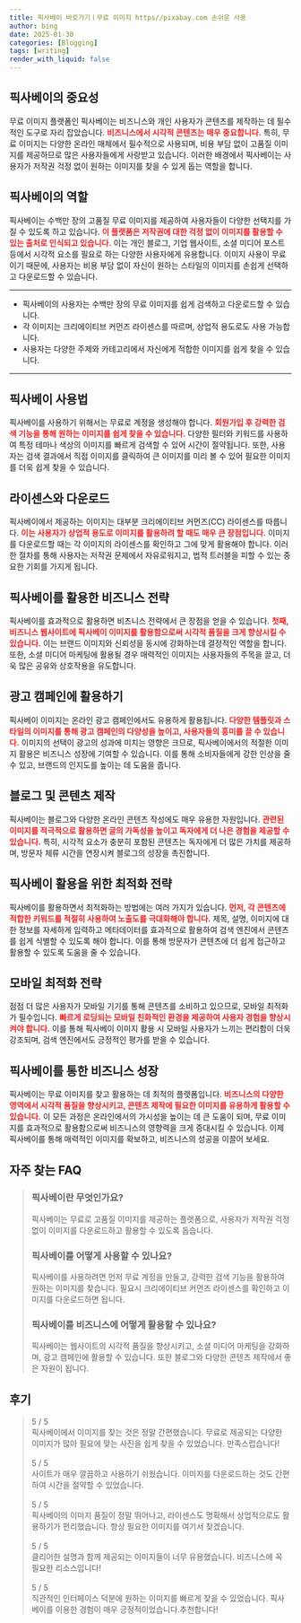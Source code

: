 ```yaml
---
title: 픽사베이 바로가기ㅣ무료 이미지 https//pixabay.com 손쉬운 사용
author: bing
date: 2025-01-30
categories: [Blogging]
tags: [writing]
render_with_liquid: false
---
```



<h2 id='픽사베이_중요성'>픽사베이의 중요성</h2>

<p>무료 이미지 플랫폼인 픽사베이는 비즈니스와 개인 사용자가 콘텐츠를 제작하는 데 필수적인 도구로 자리 잡았습니다. <b><span style="color: #ee2323;">비즈니스에서 시각적 콘텐츠는 매우 중요합니다.</span></b> 특히, 무료 이미지는 다양한 온라인 매체에서 필수적으로 사용되며, 비용 부담 없이 고품질 이미지를 제공하므로 많은 사용자들에게 사랑받고 있습니다. 이러한 배경에서 픽사베이는 사용자가 저작권 걱정 없이 원하는 이미지를 찾을 수 있게 돕는 역할을 합니다.</p>

<h2 id='픽사베이_역할'>픽사베이의 역할</h2>

<p>픽사베이는 수백만 장의 고품질 무료 이미지를 제공하여 사용자들이 다양한 선택지를 가질 수 있도록 하고 있습니다. <b><span style="color: #ee2323;">이 플랫폼은 저작권에 대한 걱정 없이 이미지를 활용할 수 있는 출처로 인식되고 있습니다.</span></b> 이는 개인 블로그, 기업 웹사이트, 소셜 미디어 포스트 등에서 시각적 요소를 필요로 하는 다양한 사용자에게 유용합니다. 이미지 사용이 무료이기 때문에, 사용자는 비용 부담 없이 자신이 원하는 스타일의 이미지를 손쉽게 선택하고 다운로드할 수 있습니다.</p>

<hr />

<ul>
    <li>픽사베이의 사용자는 수백만 장의 무료 이미지를 쉽게 검색하고 다운로드할 수 있습니다.</li>
    <li>각 이미지는 크리에이티브 커먼즈 라이센스를 따르며, 상업적 용도로도 사용 가능합니다.</li>
    <li>사용자는 다양한 주제와 카테고리에서 자신에게 적합한 이미지를 쉽게 찾을 수 있습니다.</li>
</ul>

<hr />

<h2 id='픽사베이_사용법'>픽사베이 사용법</h2>

<p>픽사베이를 사용하기 위해서는 무료로 계정을 생성해야 합니다. <b><span style="color: #ee2323;">회원가입 후 강력한 검색 기능을 통해 원하는 이미지를 쉽게 찾을 수 있습니다.</span></b> 다양한 필터와 키워드를 사용하여 특정 테마나 색상의 이미지를 빠르게 검색할 수 있어 시간이 절약됩니다. 또한, 사용자는 검색 결과에서 직접 이미지를 클릭하여 큰 이미지를 미리 볼 수 있어 필요한 이미지를 더욱 쉽게 찾을 수 있습니다.</p>

<h2 id='라이센스_및_다운로드'>라이센스와 다운로드</h2>

<p>픽사베이에서 제공하는 이미지는 대부분 크리에이티브 커먼즈(CC) 라이센스를 따릅니다. <b><span style="color: #ee2323;">이는 사용자가 상업적 용도로 이미지를 활용하려 할 때도 매우 큰 장점입니다.</span></b> 이미지를 다운로드할 때는 각 이미지의 라이센스를 확인하고 그에 맞게 활용해야 합니다. 이러한 절차를 통해 사용자는 저작권 문제에서 자유로워지고, 법적 트러블을 피할 수 있는 중요한 기회를 가지게 됩니다.</p>

<h2 id='비즈니스_전략'>픽사베이를 활용한 비즈니스 전략</h2>

<p>픽사베이를 효과적으로 활용하면 비즈니스 전략에서 큰 장점을 얻을 수 있습니다. <b><span style="color: #ee2323;">첫째, 비즈니스 웹사이트에 픽사베이 이미지를 활용함으로써 시각적 품질을 크게 향상시킬 수 있습니다.</span></b> 이는 브랜드 이미지와 신뢰성을 동시에 강화하는데 결정적인 역할을 합니다. 또한, 소셜 미디어 마케팅에 활용될 경우 매력적인 이미지는 사용자들의 주목을 끌고, 더욱 많은 공유와 상호작용을 유도합니다.</p>

<h2 id='광고_캠페인'>광고 캠페인에 활용하기</h2>

<p>픽사베이 이미지는 온라인 광고 캠페인에서도 유용하게 활용됩니다. <b><span style="color: #ee2323;">다양한 템플릿과 스타일의 이미지를 통해 광고 캠페인의 다양성을 높이고, 사용자들의 흥미를 끌 수 있습니다.</span></b> 이미지의 선택이 광고의 성과에 미치는 영향은 크므로, 픽사베이에서의 적절한 이미지 활용은 비즈니스 성장에 기여할 수 있습니다. 이를 통해 소비자들에게 강한 인상을 줄 수 있고, 브랜드의 인지도를 높이는 데 도움을 줍니다.</p>

<h2 id='블로그_및_콘텐츠'>블로그 및 콘텐츠 제작</h2>

<p>픽사베이는 블로그와 다양한 온라인 콘텐츠 작성에도 매우 유용한 자원입니다. <b><span style="color: #ee2323;">관련된 이미지를 적극적으로 활용하면 글의 가독성을 높이고 독자에게 더 나은 경험을 제공할 수 있습니다.</span></b> 특히, 시각적 요소가 충분히 포함된 콘텐츠는 독자에게 더 많은 가치를 제공하며, 방문자 체류 시간을 연장시켜 블로그의 성장을 촉진합니다.</p>

<h2 id='픽사베이_최적화_전략'>픽사베이 활용을 위한 최적화 전략</h2>

<p>픽사베이를 활용하면서 최적화하는 방법에는 여러 가지가 있습니다. <b><span style="color: #ee2323;">먼저, 각 콘텐츠에 적합한 키워드를 적절히 사용하여 노출도를 극대화해야 합니다.</span></b> 제목, 설명, 이미지에 대한 정보를 자세하게 입력하고 메타데이터를 효과적으로 활용하여 검색 엔진에서 콘텐츠를 쉽게 식별할 수 있도록 해야 합니다. 이를 통해 방문자가 콘텐츠에 더 쉽게 접근하고 활용할 수 있도록 도움을 줄 수 있습니다.</p>

<h2 id='모바일_최적화'>모바일 최적화 전략</h2>

<p>점점 더 많은 사용자가 모바일 기기를 통해 콘텐츠를 소비하고 있으므로, 모바일 최적화가 필수입니다. <b><span style="color: #ee2323;">빠르게 로딩되는 모바일 친화적인 환경을 제공하여 사용자 경험을 향상시켜야 합니다.</span></b> 이를 통해 픽사베이 이미지 활용 시 모바일 사용자가 느끼는 편리함이 더욱 강조되며, 검색 엔진에서도 긍정적인 평가를 받을 수 있습니다.</p>

<h2 id='결론'>픽사베이를 통한 비즈니스 성장</h2>

<p>픽사베이는 무료 이미지를 찾고 활용하는 데 최적의 플랫폼입니다. <b><span style="color: #ee2323;">비즈니스의 다양한 영역에서 시각적 품질을 향상시키고, 콘텐츠 제작에 필요한 이미지를 유용하게 활용할 수 있습니다.</span></b> 이 모든 과정은 온라인에서의 가시성을 높이는 데 큰 도움이 되며, 무료 이미지를 효과적으로 활용함으로써 비즈니스의 영향력을 크게 증대시킬 수 있습니다. 이제 픽사베이를 통해 매력적인 이미지를 확보하고, 비즈니스의 성공을 이끌어 보세요.</p>


<h2 id='자주_찾는_FAQ'>자주 찾는 FAQ</h2>
<div itemscope="" itemtype="https://schema.org/FAQPage"> 
<blockquote> 
<div itemscope="" itemprop="mainEntity" itemtype="https://schema.org/Question"> 
<h3 itemprop="name">픽사베이란 무엇인가요?</h3> 
<div itemscope="" itemprop="acceptedAnswer" itemtype="https://schema.org/Answer"> 
<span itemprop="text"> 
<p>픽사베이는 무료로 고품질 이미지를 제공하는 플랫폼으로, 사용자가 저작권 걱정 없이 이미지를 다운로드하고 활용할 수 있도록 돕습니다.</p> 
</span> 
</div> 
</div> 

<div itemscope="" itemprop="mainEntity" itemtype="https://schema.org/Question"> 
<h3 itemprop="name">픽사베이를 어떻게 사용할 수 있나요?</h3> 
<div itemscope="" itemprop="acceptedAnswer" itemtype="https://schema.org/Answer"> 
<span itemprop="text"> 
<p>픽사베이를 사용하려면 먼저 무료 계정을 만들고, 강력한 검색 기능을 활용하여 원하는 이미지를 찾습니다. 필요시 크리에이티브 커먼즈 라이센스를 확인하고 이미지를 다운로드하면 됩니다.</p> 
</span> 
</div> 
</div> 

<div itemscope="" itemprop="mainEntity" itemtype="https://schema.org/Question"> 
<h3 itemprop="name">픽사베이를 비즈니스에 어떻게 활용할 수 있나요?</h3> 
<div itemscope="" itemprop="acceptedAnswer" itemtype="https://schema.org/Answer"> 
<span itemprop="text"> 
<p>픽사베이는 웹사이트의 시각적 품질을 향상시키고, 소셜 미디어 마케팅을 강화하며, 광고 캠페인에 활용할 수 있습니다. 또한 블로그와 다양한 콘텐츠 제작에서 좋은 자원이 됩니다.</p> 
</span> 
</div> 
</div> 

</blockquote> 
</div>
<h2 id='후기'>후기</h2>
<div itemscope itemtype="https://schema.org/Product">
  <blockquote>
  <div itemprop="review" itemscope itemtype="https://schema.org/Review">
      <div itemprop="reviewRating" itemscope itemtype="https://schema.org/Rating"> <span itemprop="ratingValue">5</span> / <span itemprop="bestRating">5</span> </div>
      <span itemprop="reviewBody">픽사베이에서 이미지를 찾는 것은 정말 간편했습니다. 무료로 제공되는 다양한 이미지가 많아 필요에 맞는 사진을 쉽게 찾을 수 있었습니다. 만족스럽습니다!</span>
  </div>
  <br>
  <div itemprop="review" itemscope itemtype="https://schema.org/Review">
      <div itemprop="reviewRating" itemscope itemtype="https://schema.org/Rating"> <span itemprop="ratingValue">5</span> / <span itemprop="bestRating">5</span> </div>
      <span itemprop="reviewBody">사이트가 매우 깔끔하고 사용하기 쉬웠습니다. 이미지를 다운로드하는 것도 간편하여 시간을 절약할 수 있었습니다.</span>
  </div>
  <br>
  <div itemprop="review" itemscope itemtype="https://schema.org/Review">
      <div itemprop="reviewRating" itemscope itemtype="https://schema.org/Rating"> <span itemprop="ratingValue">5</span> / <span itemprop="bestRating">5</span> </div>
      <span itemprop="reviewBody">픽사베이의 이미지 품질이 정말 뛰어나고, 라이센스도 명확해서 상업적으로도 활용하기가 편리했습니다. 항상 필요한 이미지를 여기서 찾겠습니다.</span>
  </div>
  <br>
  <div itemprop="review" itemscope itemtype="https://schema.org/Review">
      <div itemprop="reviewRating" itemscope itemtype="https://schema.org/Rating"> <span itemprop="ratingValue">5</span> / <span itemprop="bestRating">5</span> </div>
      <span itemprop="reviewBody">클리어한 설명과 함께 제공되는 이미지들이 너무 유용했습니다. 비즈니스에 꼭 필요한 리소스입니다!</span>
  </div>
  <br>
  <div itemprop="review" itemscope itemtype="https://schema.org/Review">
      <div itemprop="reviewRating" itemscope itemtype="https://schema.org/Rating"> <span itemprop="ratingValue">5</span> / <span itemprop="bestRating">5</span> </div>
      <span itemprop="reviewBody">직관적인 인터페이스 덕분에 원하는 이미지를 빠르게 찾을 수 있었습니다. 픽사베이를 이용한 경험이 매우 긍정적이었습니다.추천합니다!</span>
  </div>
  </blockquote>
</div>
